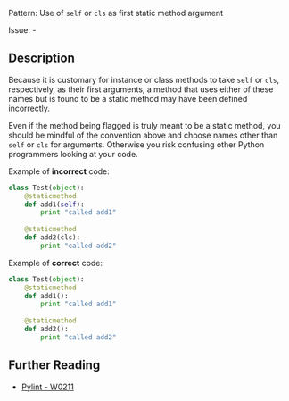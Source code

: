 Pattern: Use of `self` or `cls` as first static method argument

Issue: -

## Description

Because it is customary for instance or class methods to take `self` or `cls`, respectively, as their first arguments, a method that uses either of these names but is found to be a static method may have been defined incorrectly.


Even if the method being flagged is truly meant to be a static method, you should be mindful of the convention above and choose names other than `self` or `cls` for arguments. Otherwise you risk confusing other Python programmers looking at your code.


Example of **incorrect** code:

```python
class Test(object):
    @staticmethod
    def add1(self):
        print "called add1"
        
    @staticmethod
    def add2(cls):
        print "called add2"
```

Example of **correct** code:

```python
class Test(object):
    @staticmethod
    def add1():
        print "called add1"
        
    @staticmethod
    def add2():
        print "called add2"
```

## Further Reading

* [Pylint - W0211](http://pylint-messages.wikidot.com/messages:w0211)
